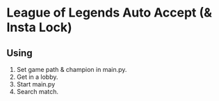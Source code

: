 # League of Legends Auto Accept (& Insta Lock)

## Using
1. Set game path & champion in main.py.
3. Get in a lobby.
4. Start main.py
5. Search match.
